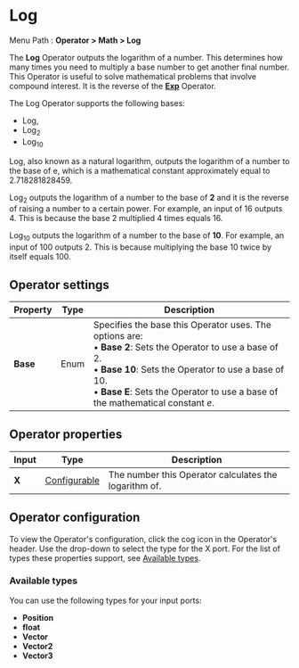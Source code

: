 # Log

Menu Path : **Operator > Math > Log**

The **Log** Operator outputs the logarithm of a number. This determines how many times you need to multiply a base number to get another final number. This Operator is useful to solve mathematical problems that involve compound interest. It is the reverse of the [**Exp**](Operator-Exp.md) Operator.

The Log Operator supports the following bases:

- Log,
- Log<sub>2</sub>
- Log<sub>10</sub>

Log, also known as a natural logarithm, outputs the logarithm of a number to the base of e, which is a mathematical constant approximately equal to 2.718281828459.

Log<sub>2</sub> outputs the logarithm of a number to the base of **2** and it is the reverse of raising a number to a certain power. For example, an input of 16 outputs 4. This is because the base 2 multiplied 4 times equals 16.

Log<sub>10</sub> outputs the logarithm of a number to the base of **10**. For example, an input of 100 outputs 2. This is because multiplying the base 10 twice by itself equals 100.

## Operator settings

| **Property** | **Type** | **Description**                                              |
| ------------ | -------- | ------------------------------------------------------------ |
| **Base**     | Enum     | Specifies the base this Operator uses. The options are:<br/>&#8226; **Base 2**: Sets the Operator to use a base of 2.<br/>&#8226; **Base 10**: Sets the Operator to use a base of 10.<br/>&#8226; **Base E**: Sets the Operator to use a base of the mathematical constant *e*. |

## Operator properties

| **Input** | **Type**                                | **Description**                                       |
| --------- | --------------------------------------- | ----------------------------------------------------- |
| **X**     | [Configurable](#operator-configuration) | The number this Operator calculates the logarithm of. |

## Operator configuration

To view the Operator's configuration, click the cog icon in the Operator's header. Use the drop-down to select the type for the X port. For the list of types these properties support, see [Available types](#available-types).

### Available types

You can use the following types for your input ports:

- **Position**
- **float**
- **Vector**
- **Vector2**
- **Vector3**
